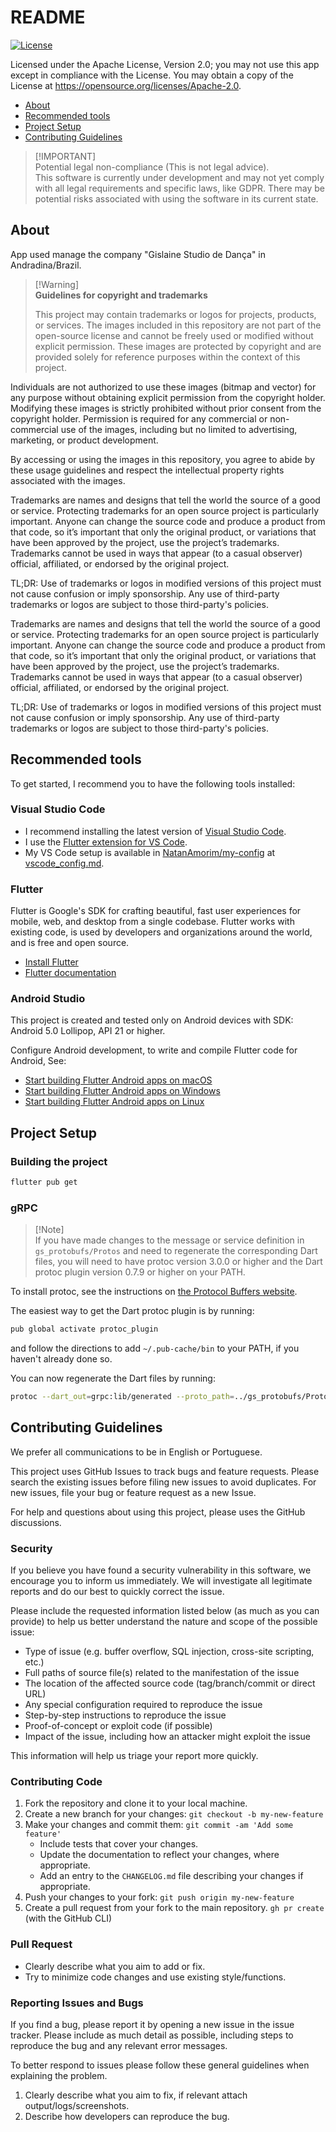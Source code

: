 # README

[![License](https://img.shields.io/badge/License-Apache%202.0-blue.svg)](https://opensource.org/licenses/Apache-2.0)

Licensed under the Apache License, Version 2.0; you may not use this app except in compliance with the License. You may obtain a copy of the License at <https://opensource.org/licenses/Apache-2.0>.

- [About](#about)
- [Recommended tools](#recommended-tools)
- [Project Setup](#project-setup)
- [Contributing Guidelines](#contributing-guidelines)

> [!IMPORTANT]\
> Potential legal non-compliance (This is not legal advice).\
> This software is currently under development and may not yet comply with all legal requirements and specific laws, like GDPR. There may be potential risks associated with using the software in its current state.

## About

App used manage the company "Gislaine Studio de Dança" in Andradina/Brazil.

> [!Warning]\
> **Guidelines for copyright and trademarks**
>
> This project may contain trademarks or logos for projects, products, or services.
> The images included in this repository are not part of the open-source license and cannot be freely used or modified without explicit permission. These images are protected by copyright and are provided solely for reference purposes within the context of this project.

Individuals are not authorized to use these images (bitmap and vector) for any purpose without obtaining explicit permission from the copyright holder. Modifying these images is strictly prohibited without prior consent from the copyright holder. Permission is required for any commercial or non-commercial use of the images, including but no limited to advertising, marketing, or product development.

By accessing or using the images in this repository, you agree to abide by these usage guidelines and respect the intellectual property rights associated with the images.

Trademarks are names and designs that tell the world the source of a good or service. Protecting trademarks for an open source project is particularly important. Anyone can change the source code and produce a product from that code, so it’s important that only the original product, or variations that have been approved by the project, use the project’s trademarks. Trademarks cannot be used in ways that appear (to a casual observer) official, affiliated, or endorsed by the original project.

TL;DR: Use of trademarks or logos in modified versions of this project must not cause confusion or imply sponsorship. Any use of third-party trademarks or logos are subject to those third-party's policies.

Trademarks are names and designs that tell the world the source of a good or service. Protecting trademarks for an open source project is particularly important. Anyone can change the source code and produce a product from that code, so it’s important that only the original product, or variations that have been approved by the project, use the project’s trademarks. Trademarks cannot be used in ways that appear (to a casual observer) official, affiliated, or endorsed by the original project.

TL;DR: Use of trademarks or logos in modified versions of this project must not cause confusion or imply sponsorship. Any use of third-party trademarks or logos are subject to those third-party's policies.

## Recommended tools

To get started, I recommend you to have the following tools installed:

### Visual Studio Code

- I recommend installing the latest version of [Visual Studio Code](https://code.visualstudio.com/).
- I use the [Flutter extension for VS Code](https://marketplace.visualstudio.com/items?itemName=Dart-Code.flutter).
- My VS Code setup is available in [NatanAmorim/my-config](https://github.com/NatanAmorim/my-config) at [vscode_config.md](https://github.com/NatanAmorim/my-config/blob/master/vscode_config.md).

### Flutter

Flutter is Google's SDK for crafting beautiful, fast user experiences for mobile, web, and desktop from a single codebase. Flutter works with existing code, is used by developers and organizations around the world, and is free and open source.

- [Install Flutter](https://flutter.dev/get-started/)
- [Flutter documentation](https://docs.flutter.dev/)

### Android Studio

This project is created and tested only on Android devices with SDK: Android 5.0 Lollipop, API 21 or higher.

Configure Android development, to write and compile Flutter code for Android, See:

- [Start building Flutter Android apps on macOS](https://docs.flutter.dev/get-started/install/macos/mobile-android)
- [Start building Flutter Android apps on Windows](https://docs.flutter.dev/get-started/install/windows/mobile)
- [Start building Flutter Android apps on Linux](https://docs.flutter.dev/get-started/install/linux)

## Project Setup

### Building the project

```sh
flutter pub get
```

### gRPC

> [!Note]\
> If you have made changes to the message or service definition in `gs_protobufs/Protos` and need to regenerate the corresponding Dart files, you will need to have protoc version 3.0.0 or higher and the Dart protoc plugin version 0.7.9 or higher on your PATH.

To install protoc, see the instructions on [the Protocol Buffers website](https://developers.google.com/protocol-buffers/).

The easiest way to get the Dart protoc plugin is by running:

```sh
pub global activate protoc_plugin
```

and follow the directions to add `~/.pub-cache/bin` to your PATH, if you haven't already done so.

You can now regenerate the Dart files by running:

```sh
protoc --dart_out=grpc:lib/generated --proto_path=../gs_protobufs/Protos ../gs_protobufs/Protos/*.proto
```

## Contributing Guidelines

We prefer all communications to be in English or Portuguese.

This project uses GitHub Issues to track bugs and feature requests. Please search the existing issues before filing new issues to avoid duplicates. For new issues, file your bug or feature request as a new Issue.

For help and questions about using this project, please uses the GitHub discussions.

### Security
<!--
Please do not report security vulnerabilities through public GitHub issues.\
Instead, please report them to {email-address}.\
You should receive a response within 24 hours. If for some reason you do not, please follow up via email to ensure we received your original message.
-->

If you believe you have found a security vulnerability in this software, we encourage you to inform us immediately. We will investigate all legitimate reports and do our best to quickly correct the issue.

Please include the requested information listed below (as much as you can provide) to help us better understand the nature and scope of the possible issue:

- Type of issue (e.g. buffer overflow, SQL injection, cross-site scripting, etc.)
- Full paths of source file(s) related to the manifestation of the issue
- The location of the affected source code (tag/branch/commit or direct URL)
- Any special configuration required to reproduce the issue
- Step-by-step instructions to reproduce the issue
- Proof-of-concept or exploit code (if possible)
- Impact of the issue, including how an attacker might exploit the issue

This information will help us triage your report more quickly.

### Contributing Code

1. Fork the repository and clone it to your local machine.
2. Create a new branch for your changes: `git checkout -b my-new-feature`
3. Make your changes and commit them: `git commit -am 'Add some feature'`
    - Include tests that cover your changes.
    - Update the documentation to reflect your changes, where appropriate.
    - Add an entry to the `CHANGELOG.md` file describing your changes if appropriate.
4. Push your changes to your fork: `git push origin my-new-feature`
5. Create a pull request from your fork to the main repository. `gh pr create` (with the GitHub CLI)

### Pull Request

- Clearly describe what you aim to add or fix.
- Try to minimize code changes and use existing style/functions.

### Reporting Issues and Bugs

If you find a bug, please report it by opening a new issue in the issue tracker. Please include as much detail as possible, including steps to reproduce the bug and any relevant error messages.

To better respond to issues please follow these general guidelines when explaining the problem.

1. Clearly describe what you aim to fix, if relevant attach output/logs/screenshots.
2. Describe how developers can reproduce the bug.
